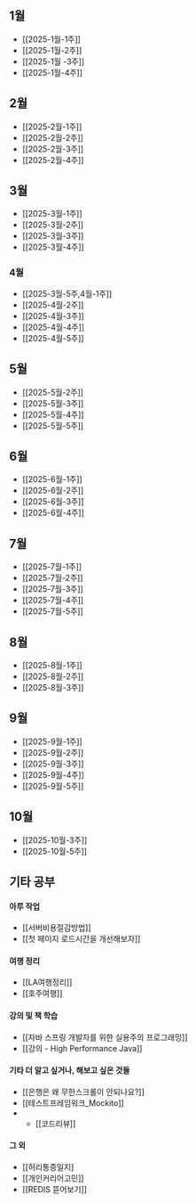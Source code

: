  
## 1월

- [[2025-1월-1주]]
- [[2025-1월-2주]]
- [[2025-1월 -3주]]
- [[2025-1월-4주]]


## 2월

- [[2025-2월-1주]]
- [[2025-2월-2주]]
- [[2025-2월-3주]]
- [[2025-2월-4주]]


## 3월

- [[2025-3월-1주]]
- [[2025-3월-2주]]
- [[2025-3월-3주]]
- [[2025-3월-4주]]

### 4월
- [[2025-3월-5주,4월-1주]]
- [[2025-4월-2주]]
- [[2025-4월-3주]]
- [[2025-4월-4주]]
- [[2025-4월-5주]]

## 5월
 - [[2025-5월-2주]]
 - [[2025-5월-3주]]
 - [[2025-5월-4주]]
 - [[2025-5월-5주]]


## 6월

- [[2025-6월-1주]]
- [[2025-6월-2주]]
- [[2025-6월-3주]]
- [[2025-6월-4주]]

## 7월

- [[2025-7월-1주]]
- [[2025-7월-2주]]
- [[2025-7월-3주]]
- [[2025-7월-4주]]
- [[2025-7월-5주]]

## 8월

- [[2025-8월-1주]]
- [[2025-8월-2주]]
- [[2025-8월-3주]]

## 9월

- [[2025-9월-1주]]
- [[2025-9월-2주]]
- [[2025-9월-3주]]
- [[2025-9월-4주]]
- [[2025-9월-5주]]

## 10월

- [[2025-10월-3주]]
- [[2025-10월-5주]]

## 기타 공부 

#### 아루 작업
- [[서버비용절감방법]]
- [[첫 페이지 로드시간을 개선해보자]]

#### 여행 정리
- [[LA여행정리]]
- [[호주여행]]

#### 강의 및 책 학습
- [[자바 스프링 개발자를 위한 실용주의 프로그래밍]]
- [[강의 - High Performance Java]]


#### 기타 더 알고 싶거나, 해보고 싶은 것들
- [[은행은 왜 무한스크롤이 안되나요?]]
- [[테스트프레임워크_Mockito]]
- - [[코드리뷰]]

#### 그 외
- [[허리통증일지]
- [[개인커리어고민]]
- [[REDIS 뜯어보기]]
